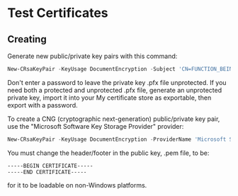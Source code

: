 # Test Certificates

## Creating

Generate new public/private key pairs with this command:

```powershell
New-CRsaKeyPair -KeyUsage DocumentEncryption -Subject 'CN=FUNCTION_BEING_TESTED'
```

Don't enter a password to leave the private key .pfx file unprotected. If you need both a protected and unprotected
.pfx file, generate an unprotected private key, import it into your My certificate store as exportable, then export
with a password.

To create a CNG (cryptographic next-generation) public/private key pair, use the "Microsoft Software Key Storage
Provider" provider:

```powershell
New-CRsaKeyPair -KeyUsage DocumentEncryption -ProviderName 'Microsoft Software Key Storage Provider' -Subject 'CN=FUNCTION_BEING_TESTED'
```

You must change the header/footer in the public key, .pem file, to be:

```
-----BEGIN CERTIFICATE-----
-----END CERTIFICATE-----
```

for it to be loadable on non-Windows platforms.
